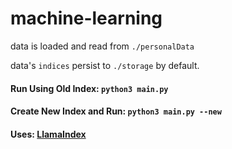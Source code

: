 # machine-learning

data is loaded and read from `./personalData`

data's `indices` persist to `./storage` by default.

#### Run Using Old Index: `python3 main.py`

#### Create New Index and Run: `python3 main.py --new`

#### Uses: [LlamaIndex](https://gpt-index.readthedocs.io/en/latest/index.html)
